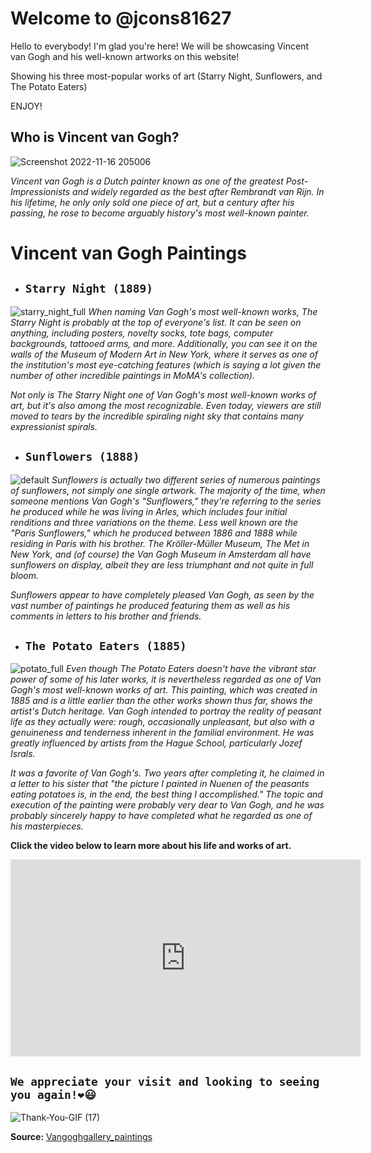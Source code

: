 # **Welcome to @jcons81627**
Hello to everybody! I'm glad you're here! We will be showcasing Vincent van Gogh and his well-known artworks on this website!

Showing his three most-popular works of art (Starry Night, Sunflowers, and The Potato Eaters)

ENJOY!
## **Who is Vincent van Gogh?**
![Screenshot 2022-11-16 205006](https://user-images.githubusercontent.com/118231404/202185066-fe3bc2f0-61a9-4c2d-8f05-77e2d35766ed.png)

*Vincent van Gogh is a Dutch painter known as one of the greatest Post-Impressionists and widely regarded as the best after Rembrandt van Rijn. In his lifetime, he  only only sold one piece of art, but a century after his passing, he rose to become arguably history's most well-known painter.*
# **Vincent van Gogh Paintings**
- ## **`Starry Night (1889)`**
![starry_night_full](https://user-images.githubusercontent.com/118231404/202323249-58eea70f-9a49-44fd-9e2b-b5f223c3c8c8.jpg)
*When naming Van Gogh's most well-known works, The Starry Night is probably at the top of everyone's list. It can be seen on anything, including posters, novelty socks, tote bags, computer backgrounds, tattooed arms, and more. Additionally, you can see it on the walls of the Museum of Modern Art in New York, where it serves as one of the institution's most eye-catching features (which is saying a lot given the number of other incredible paintings in MoMA's collection).*

*Not only is The Starry Night one of Van Gogh's most well-known works of art, but it's also among the most recognizable. Even today, viewers are still moved to tears by the incredible spiraling night sky that contains many expressionist spirals.*
- ## **`Sunflowers (1888)`**
![default](https://user-images.githubusercontent.com/118231404/202906482-5e2d377e-4118-4904-9390-9cccd21fcb09.jpg)
*Sunflowers is actually two different series of numerous paintings of sunflowers, not simply one single artwork. The majority of the time, when someone mentions Van Gogh's "Sunflowers," they're referring to the series he produced while he was living in Arles, which includes four initial renditions and three variations on the theme. Less well known are the "Paris Sunflowers," which he produced between 1886 and 1888 while residing in Paris with his brother. The Kröller-Müller Museum, The Met in New York, and (of course) the Van Gogh Museum in Amsterdam all have sunflowers on display, albeit they are less triumphant and not quite in full bloom.*

*Sunflowers appear to have completely pleased Van Gogh, as seen by the vast number of paintings he produced featuring them as well as his comments in letters to his brother and friends.*
- ## **`The Potato Eaters (1885)`**
![potato_full](https://user-images.githubusercontent.com/118231404/202907701-ecc2fa06-9a5a-4126-94aa-3ca18b505890.jpg)
*Even though The Potato Eaters doesn't have the vibrant star power of some of his later works, it is nevertheless regarded as one of Van Gogh's most well-known works of art. This painting, which was created in 1885 and is a little earlier than the other works shown thus far, shows the artist's Dutch heritage. Van Gogh intended to portray the reality of peasant life as they actually were: rough, occasionally unpleasant, but also with a genuineness and tenderness inherent in the familial environment. He was greatly influenced by artists from the Hague School, particularly Jozef Israls.*

*It was a favorite of Van Gogh's. Two years after completing it, he claimed in a letter to his sister that "the picture I painted in Nuenen of the peasants eating potatoes is, in the end, the best thing I accomplished." The topic and execution of the painting were probably very dear to Van Gogh, and he was probably sincerely happy to have completed what he regarded as one of his masterpieces.*

**Click the video below to learn more about his life and works of art.**
<iframe width="560" height="315" src="https://www.youtube.com/embed/wk9L1N9bRRE" title="YouTube video player" frameborder="0" allow="accelerometer; autoplay; clipboard-write; encrypted-media; gyroscope; picture-in-picture" allowfullscreen></iframe>

## `We appreciate your visit and looking to seeing you again!❤️😃`

![Thank-You-GIF (17)](https://user-images.githubusercontent.com/118231404/202911153-5ffd3d56-238a-415a-ac9a-92041eeb315a.gif)

**Source:**
[Vangoghgallery_paintings](https://www.vangoghgallery.com/painting/)
